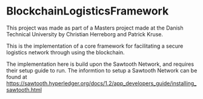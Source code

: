 # BlockchainLogisticsFramework
This project was made as part of a Masters project made at the Danish Technical University by Christian Herreborg and Patrick Kruse.

This is the implementation of a core framework for facilitating a secure logistics network through using the blockchain.

The implementation here is build upon the Sawtooth Network, and requires their setup guide to run. The informtion to setup a Sawtooth Network can be found at https://sawtooth.hyperledger.org/docs/1.2/app_developers_guide/installing_sawtooth.html
